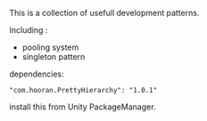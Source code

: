 This is a collection of usefull development patterns.

Including : 

 - pooling system
 - singleton pattern

 dependencies:

    "com.hooran.PrettyHierarchy": "1.0.1"

install this from Unity PackageManager.